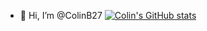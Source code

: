 - 👋 Hi, I’m @ColinB27
[![Colin's GitHub stats](https://github-readme-stats.vercel.app/api?username=colinb27&show_icons=true&count_private=true)](https://github.com/ColinB27)

